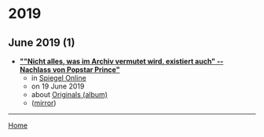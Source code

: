 # 2019

## June 2019 (1)

 - [**""Nicht alles, was im Archiv vermutet wird, existiert auch" -- Nachlass von Popstar Prince"**](https://www.spiegel.de/kultur/musik/prince-archivar-howe-im-interview-es-ist-detektivarbeit-a-1272845.html)
    - in [Spiegel Online](https://www.spiegel.de/)
    - on 19 June 2019
    - about [Originals (album)](../../topics/album/originals/index.md)
    - ([mirror](https://web.archive.org/web/*/https://www.spiegel.de/kultur/musik/prince-archivar-howe-im-interview-es-ist-detektivarbeit-a-1272845.html))

----

[Home](../index.md)
